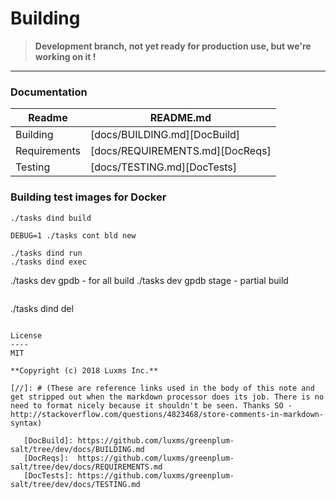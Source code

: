 # Building

> **Development branch, not yet ready for production use, but we're working on it !**

-----

### Documentation

| Readme       | README.md |
| ------------ | --------- |
| Building     | [docs/BUILDING.md][DocBuild]    |
| Requirements | [docs/REQUIREMENTS.md][DocReqs] |
| Testing      | [docs/TESTING.md][DocTests]     |

### Building test images for Docker
```sh
./tasks dind build
```

```
DEBUG=1 ./tasks cont bld new
```

```
./tasks dind run
./tasks dind exec

```
./tasks dev gpdb       - for all build
./tasks dev gpdb stage - partial build
```

```
./tasks dind del
```

License
----
MIT

**Copyright (c) 2018 Luxms Inc.**

[//]: # (These are reference links used in the body of this note and get stripped out when the markdown processor does its job. There is no need to format nicely because it shouldn't be seen. Thanks SO - http://stackoverflow.com/questions/4823468/store-comments-in-markdown-syntax)

   [DocBuild]: https://github.com/luxms/greenplum-salt/tree/dev/docs/BUILDING.md
   [DocReqs]:  https://github.com/luxms/greenplum-salt/tree/dev/docs/REQUIREMENTS.md
   [DocTests]: https://github.com/luxms/greenplum-salt/tree/dev/docs/TESTING.md

